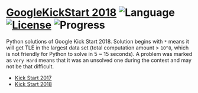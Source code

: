 # [GoogleKickStart 2018](https://codingcompetitions.withgoogle.com/kickstart) ![Language](https://img.shields.io/badge/language-Python-orange.svg) [![License](https://img.shields.io/badge/license-MIT-blue.svg)](./LICENSE) ![Progress](https://img.shields.io/badge/progress-0%20%2F%2024-ff69b4.svg)

Python solutions of Google Kick Start 2018. Solution begins with `*` means it will get TLE in the largest data set (total computation amount > `10^8`, which is not friendly for Python to solve in 5 ~ 15 seconds). A problem was marked as `Very Hard` means that it was an unsolved one during the contest and may not be that difficult.

* [Kick Start 2017](https://github.com/kamyu104/GoogleKickStart-2017)
* [Kick Start 2018](https://github.com/kamyu104/GoogleKickStart-2019)
